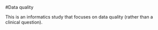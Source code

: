 #Data quality

This is an informatics study that focuses on data quality (rather than a clinical question).

